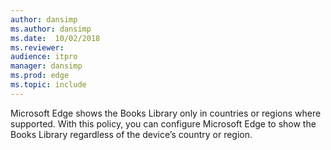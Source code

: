 ```yaml
---
author: dansimp
ms.author: dansimp
ms.date:  10/02/2018
ms.reviewer:
audience: itpro
manager: dansimp
ms.prod: edge
ms.topic: include
---
```


Microsoft Edge shows the Books Library only in countries or regions where supported. With this policy, you can configure Microsoft Edge to show the Books Library regardless of the device’s country or region.
